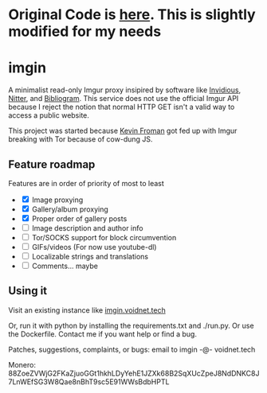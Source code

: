 <h1>Original Code is <a href="https://git.voidnet.tech/kev/imgin">here</a>. This is slightly modified for my needs</h1>
<h1>
    imgin
</h1>

<p>
    A minimalist read-only Imgur proxy insipired by software like <a href="https://invidio.us/">Invidious</a>, <a href="https://nitter.net/">Nitter</a>, and <a href="https://bibliogram.art/">Bibliogram</a>. <wbr>
    This service does not use the official Imgur API because I reject the notion that normal HTTP GET isn't a valid way to access a public website.
</p>
<p>
    This project was started because <a href="https://chaoswebs.net/">Kevin Froman</a> got fed up with Imgur breaking with Tor because of cow-dung JS.
</p>
<h2>Feature roadmap</h2>
<p>Features are in order of priority of most to least</p>
<ul>
    <li><input type="checkbox" checked> Image proxying</li>
    <li><input type="checkbox" checked> Gallery/album proxying</li>
    <li><input type="checkbox" checked> Proper order of gallery posts</li>
    <li><input type="checkbox"> Image description and author info</li>
    <li><input type="checkbox"> Tor/SOCKS support for block circumvention</li>
    <li><input type="checkbox"> GIFs/videos (For now use youtube-dl)</li>
    <li><input type="checkbox"> Localizable strings and translations</li>
    <li><input type="checkbox"> Comments... maybe</li>
</ul>

<h2>Using it</h2>

<p>Visit an existing instance like <a href="https://imgin.voidnet.tech">imgin.voidnet.tech</a></p>
<p>Or, run it with python by installing the requirements.txt and ./run.py. Or use the Dockerfile. Contact me if you want help or find a bug.</p>

Patches, suggestions, complaints, or bugs: email to imgin -@- voidnet.tech

Monero: 88ZoeZVWjG2FKaZjuoGGt1hkhLDyYehE1JZXk68B2SqXUcZpeJ8NdDNKC8J7LnWEfSG3W8Qae8nBhT9sc5E91WWsBdbHPTL
